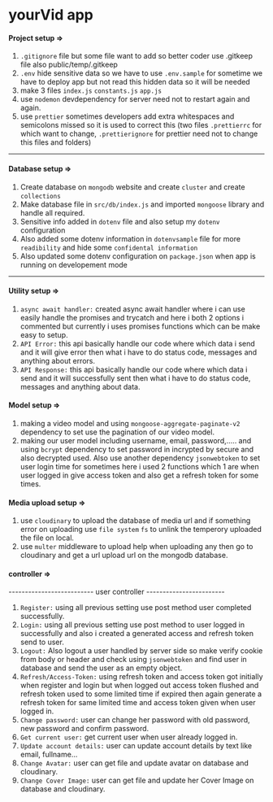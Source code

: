 # yourVid app

#### Project setup =>
1. `.gitignore` file but some file want to add so better coder use .gitkeep file also public/temp/.gitkeep
2. `.env` hide sensitive data so we have to use `.env.sample` for sometime we have to deploy app but not read this hidden data so it will be needed
3. make 3 files `index.js` `constants.js` `app.js`
4. use `nodemon` devdependency for server need not to restart again and again.
5. use `prettier` sometimes developers add extra whitespaces and semicolons missed so it is used to correct this (two files `.prettierrc` for which want to change, `.prettierignore` for prettier need not to change this files and folders)

<hr>

#### Database setup =>
1. Create database on `mongodb` website and create `cluster` and create `collections`
2. Make database file in `src/db/index.js` and imported `mongoose` library and handle all required.
3. Sensitive info added in `dotenv` file and also setup my `dotenv` configuration
4. Also added some dotenv information in `dotenvsample` file for more `readibility` and hide some `confidental information`
5. Also updated some dotenv configuration on `package.json` when app is running on developement mode

<hr>

#### Utility setup =>
1. `async await handler:` created async await handler where i can use easily handle the promises and trycatch and here i both 2 options i commented but currently i uses promises functions which can be make easy to setup.
2. `API Error:` this api basically handle our code where which data i send and it will give error then what i have to do status code, messages and anything about errors.
3. `API Response:` this api basically handle our code where which data i send and it will successfully sent then what i have to do status code, messages and anything about data.

#### Model setup =>
1. making a video model and using `mongoose-aggregate-paginate-v2` dependency to set use the pagination of our video model.
2. making our user model including username, email, password,..... and using `bcrypt` dependency to set password in incrypted by secure and also decrypted used. Also use another dependency `jsonwebtoken` to set user login time for sometimes here i used 2 functions which 1 are when user logged in give access token and also get a refresh token for some times.

#### Media upload setup =>
1. use `cloudinary` to upload the database of media url and if something error on uploading use `file system` `fs` to unlink the temperory uploaded the file on local.
2. use `multer` middleware to upload help when uploading any then go to cloudinary and get a url upload url on the mongodb database.

#### controller =>
-------------------------- user controller ------------------------
1. `Register:` using all previous setting use post method user completed successfully.
2. `Login:` using all previous setting use post method to user logged in successfully and also i created a generated access and refresh token send to user.
3. `Logout:` Also logout a user handled by server side so make verify cookie from body or header and check using `jsonwebtoken` and find user in database and send the user as an empty object. 
4. `Refresh/Access-Token:` using refresh token and access token got initially when register and login but when logged out access token flushed and refresh token used to some limited time if expired then again generate a refresh token for same limited time and access token given when user logged in.
5. `Change password:` user can change her password with old password, new password and confirm password.
6. `Get current user:` get current user when user already logged in.
7. `Update account details:` user can update account details by text like email, fullname...
8. `Change Avatar:` user can get file and update avatar on database and cloudinary.
9. `Change Cover Image:` user can get file and update her Cover Image on database and cloudinary.